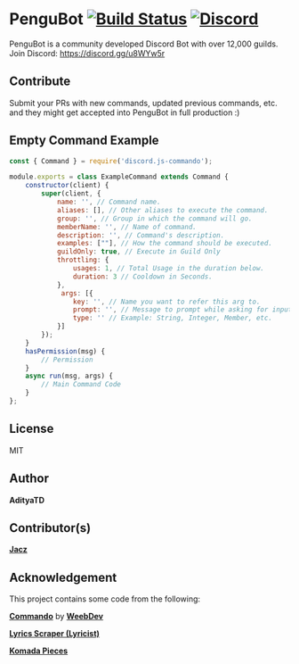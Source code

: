 # PenguBot [![Build Status](https://travis-ci.org/AdityaTD/PenguBot.svg?branch=master)](https://travis-ci.org/AdityaTD/PenguBot) [![Discord](https://discordapp.com/api/guilds/303195322514014210/embed.png)](https://discord.gg/u8WYw5r)
PenguBot is a community developed Discord Bot with over 12,000 guilds.
Join Discord: https://discord.gg/u8WYw5r

## Contribute
Submit your PRs with new commands, updated previous commands, etc. and they might get accepted into PenguBot in full production :)

## Empty Command Example
```js
const { Command } = require('discord.js-commando');

module.exports = class ExampleCommand extends Command {
    constructor(client) {
        super(client, {
            name: '', // Command name.
            aliases: [], // Other aliases to execute the command.
            group: '', // Group in which the command will go.
            memberName: '', // Name of command.
            description: '', // Command's description.
            examples: [""], // How the command should be executed.
            guildOnly: true, // Execute in Guild Only
            throttling: {
                usages: 1, // Total Usage in the duration below.
                duration: 3 // Cooldown in Seconds.
            },
             args: [{
                key: '', // Name you want to refer this arg to.
                prompt: '', // Message to prompt while asking for input.
                type: '' // Example: String, Integer, Member, etc.
            }]
        });
    }
    hasPermission(msg) {
        // Permission
    }
    async run(msg, args) {
        // Main Command Code
    }
};
```

## License
MIT

## Author
**AdityaTD**

## Contributor(s)
[**Jacz**](https://github.com/MrJacz)

## Acknowledgement
This project contains some code from the following:

[**Commando**](https://github.com/WeebDev/Commando) by [**WeebDev**](https://github.com/WeebDev)

[**Lyrics Scraper (Lyricist)**](https://github.com/scf4/lyricist)

[**Komada Pieces**](https://github.com/dirigeants/komada-pieces)
